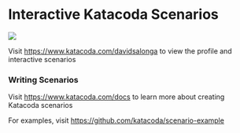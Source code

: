 # Interactive Katacoda Scenarios

[![](http://shields.katacoda.com/katacoda/davidsalonga/count.svg)](https://www.katacoda.com/davidsalonga "Get your profile on Katacoda.com")

Visit https://www.katacoda.com/davidsalonga to view the profile and interactive scenarios

### Writing Scenarios
Visit https://www.katacoda.com/docs to learn more about creating Katacoda scenarios

For examples, visit https://github.com/katacoda/scenario-example
